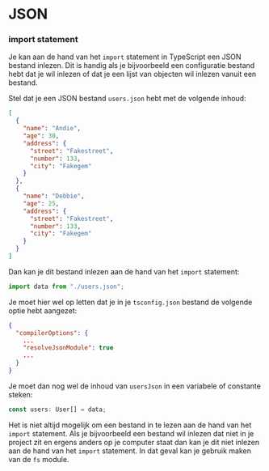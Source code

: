 # JSON

### import statement

Je kan aan de hand van het `import` statement in TypeScript een JSON bestand inlezen. Dit is handig als je bijvoorbeeld een configuratie bestand hebt dat je wil inlezen of dat je een lijst van objecten wil inlezen vanuit een bestand.

Stel dat je een JSON bestand `users.json` hebt met de volgende inhoud:

```json
[
  {
    "name": "Andie",
    "age": 30,
    "address": {
      "street": "Fakestreet",
      "number": 133,
      "city": "Fakegem"
    }
  },
  {
    "name": "Debbie",
    "age": 25,
    "address": {
      "street": "Fakestreet",
      "number": 133,
      "city": "Fakegem"
    }
  }
]
```

Dan kan je dit bestand inlezen aan de hand van het `import` statement:

```typescript
import data from "./users.json";
```

Je moet hier wel op letten dat je in je `tsconfig.json` bestand de volgende optie hebt aangezet:

```json
{
  "compilerOptions": {
    ...
    "resolveJsonModule": true
    ...
  }
}
```

Je moet dan nog wel de inhoud van `usersJson` in een variabele of constante steken:

```typescript
const users: User[] = data;
```

Het is niet altijd mogelijk om een bestand in te lezen aan de hand van het `import` statement. Als je bijvoorbeeld een bestand wil inlezen dat niet in je project zit en ergens anders op je computer staat dan kan je dit niet inlezen aan de hand van het `import` statement. In dat geval kan je gebruik maken van de `fs` module.
